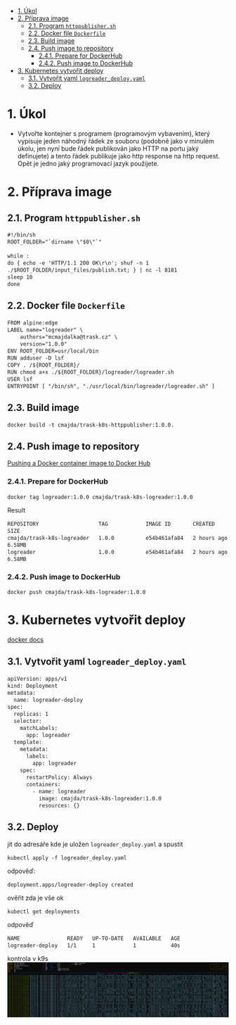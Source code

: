 <!-- TOC -->
- [1. Úkol](#1-úkol)
- [2. Příprava image](#2-příprava-image)
  - [2.1. Program `httppublisher.sh`](#21-program-httppublishersh)
  - [2.2. Docker file `Dockerfile`](#22-docker-file-dockerfile)
  - [2.3. Build image](#23-build-image)
  - [2.4. Push image to repository](#24-push-image-to-repository)
    - [2.4.1. Prepare for DockerHub](#241-prepare-for-dockerhub)
    - [2.4.2. Push image to DockerHub](#242-push-image-to-dockerhub)
- [3. Kubernetes vytvořit deploy](#3-kubernetes-vytvořit-deploy)
  - [3.1. Vytvořit yaml `logreader_deploy.yaml`](#31-vytvořit-yaml-logreader_deployyaml)
  - [3.2. Deploy](#32-deploy)
<!-- /TOC -->

# 1. Úkol  
- Vytvořte kontejner s programem (programovým vybavením), který vypisuje jeden náhodný řádek ze souboru (podobně jako v minulém úkolu, jen nyní bude řádek publikován jako HTTP na portu jaký definujete) a tento řádek publikuje jako http response na http request. Opět je jedno jaký programovací jazyk použijete.

# 2. Příprava image

## 2.1. Program `httppublisher.sh`  
```
#!/bin/sh
ROOT_FOLDER="`dirname \"$0\"`"

while :
do { echo -e 'HTTP/1.1 200 OK\r\n'; shuf -n 1 ./$ROOT_FOLDER/input_files/publish.txt; } | nc -l 8181
sleep 10
done
```

## 2.2. Docker file `Dockerfile`  
```
FROM alpine:edge
LABEL name="logreader" \
    authors="mcmajdalka@trask.cz" \
    version="1.0.0"
ENV ROOT_FOLDER=usr/local/bin
RUN adduser -D lsf 
COPY . /${ROOT_FOLDER}/
RUN chmod a+x ./${ROOT_FOLDER}/logreader/logreader.sh
USER lsf
ENTRYPOINT [ "/bin/sh", "./usr/local/bin/logreader/logreader.sh" ]
```

## 2.3. Build image
```
docker build -t cmajda/trask-k8s-httppublisher:1.0.0.
```

## 2.4. Push image to repository
[Pushing a Docker container image to Docker Hub](https://docs.docker.com/docker-hub/repos/#pushing-a-docker-container-image-to-docker-hub)

### 2.4.1. Prepare for DockerHub

```
docker tag logreader:1.0.0 cmajda/trask-k8s-logreader:1.0.0
```
Result
```
REPOSITORY                   TAG            IMAGE ID       CREATED        SIZE
cmajda/trask-k8s-logreader   1.0.0          e54b461afa84   2 hours ago    6.58MB
logreader                    1.0.0          e54b461afa84   2 hours ago    6.58MB
```

### 2.4.2. Push image to DockerHub
```
docker push cmajda/trask-k8s-logreader:1.0.0
```

# 3. Kubernetes vytvořit deploy
[docker docs](https://docs.docker.com/get-started/kube-deploy/#describing-apps-using-kubernetes-yaml)

## 3.1. Vytvořit yaml `logreader_deploy.yaml`
```
apiVersion: apps/v1
kind: Deployment
metadata:
  name: logreader-deploy
spec:
  replicas: 1
  selector:
    matchLabels:
      app: logreader
  template:
    metadata:
      labels:
        app: logreader
    spec:
      restartPolicy: Always
      containers:
        - name: logreader
          image: cmajda/trask-k8s-logreader:1.0.0
          resources: {}

```

## 3.2. Deploy
jít do adresáře kde je uložen `logreader_deploy.yaml` a spustit
```
kubectl apply -f logreader_deploy.yaml
```
odpověď:
```
deployment.apps/logreader-deploy created
```
ověřit zda je vše ok
```
kubectl get deployments
```
odpověď
```
NAME               READY   UP-TO-DATE   AVAILABLE   AGE
logreader-deploy   1/1     1            1           40s
```
kontrola v k9s  
![k9s](../../docs/imgs/k9s_logreader.png)
